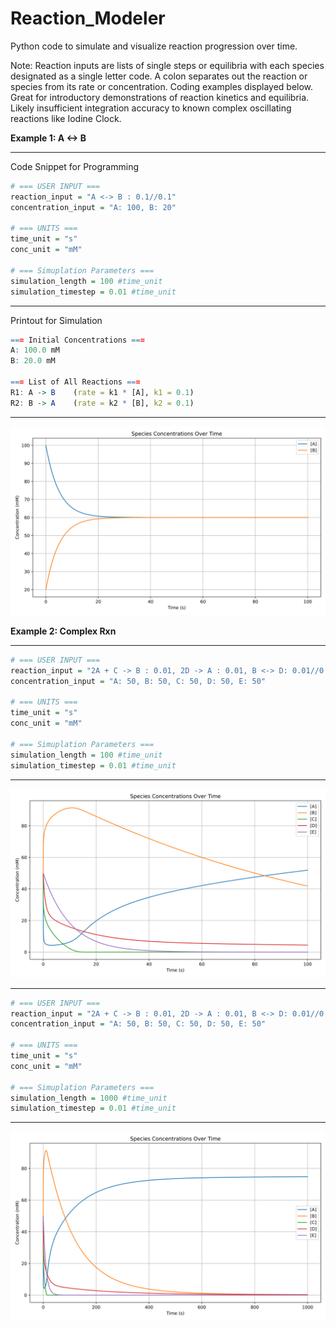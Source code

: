 # Reaction_Modeler
Python code to simulate and visualize reaction progression over time. 

Note: Reaction inputs are lists of single steps or equilibria with each species designated as a single letter code. A colon separates out the reaction or species from its rate or concentration. 
Coding examples displayed below. Great for introductory demonstrations of reaction kinetics and equilibria. Likely insufficient integration accuracy to known complex oscillating reactions like Iodine Clock.

**Example 1: A <-> B**
___________________________________________________________________________
Code Snippet for Programming
```r
# === USER INPUT ===
reaction_input = "A <-> B : 0.1//0.1"
concentration_input = "A: 100, B: 20"
 
# === UNITS ===
time_unit = "s"
conc_unit = "mM"

# === Simuplation Parameters ===
simulation_length = 100 #time_unit
simulation_timestep = 0.01 #time_unit
```
___________________________________________________________________________
Printout for Simulation
```r
=== Initial Concentrations ===
A: 100.0 mM
B: 20.0 mM

=== List of All Reactions ===
R1: A -> B    (rate = k1 * [A], k1 = 0.1)
R2: B -> A    (rate = k2 * [B], k2 = 0.1)
```
___________________________________________________________________________
![Description](https://github.com/jawolfe97/Reaction_Modeler/blob/main/AtoB.svg)


**Example 2: Complex Rxn**
___________________________________________________________________________
```r
# === USER INPUT ===
reaction_input = "2A + C -> B : 0.01, 2D -> A : 0.01, B <-> D: 0.01//0.01, E -> 2D: 0.1"
concentration_input = "A: 50, B: 50, C: 50, D: 50, E: 50"

# === UNITS ===
time_unit = "s"
conc_unit = "mM"

# === Simuplation Parameters ===
simulation_length = 100 #time_unit
simulation_timestep = 0.01 #time_unit
```
___________________________________________________________________________
![Description](https://github.com/jawolfe97/Reaction_Modeler/blob/main/ComplexRxn_100s.svg)
___________________________________________________________________________
```r
# === USER INPUT ===
reaction_input = "2A + C -> B : 0.01, 2D -> A : 0.01, B <-> D: 0.01//0.01, E -> 2D: 0.1"
concentration_input = "A: 50, B: 50, C: 50, D: 50, E: 50"

# === UNITS ===
time_unit = "s"
conc_unit = "mM"

# === Simuplation Parameters ===
simulation_length = 1000 #time_unit
simulation_timestep = 0.01 #time_unit
```
___________________________________________________________________________
![Description](https://github.com/jawolfe97/Reaction_Modeler/blob/main/ComplexRxn_1000s.svg)

